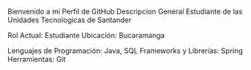Bienvenido a mi Perfil de GitHub
Descripcion General
Estudiante de las Unidades Tecnologicas de Santander 

Rol Actual: Estudiante
Ubicación: Bucaramanga


Lenguajes de Programación: Java, SQL
Frameworks y Librerías: Spring
Herramientas: Git

